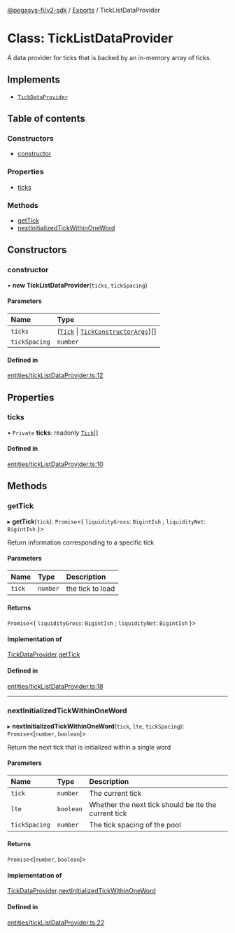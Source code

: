 [@pegasys-fi/v2-sdk](../README.md) / [Exports](../modules.md) / TickListDataProvider

# Class: TickListDataProvider

A data provider for ticks that is backed by an in-memory array of ticks.

## Implements

- [`TickDataProvider`](../interfaces/TickDataProvider.md)

## Table of contents

### Constructors

- [constructor](TickListDataProvider.md#constructor)

### Properties

- [ticks](TickListDataProvider.md#ticks)

### Methods

- [getTick](TickListDataProvider.md#gettick)
- [nextInitializedTickWithinOneWord](TickListDataProvider.md#nextinitializedtickwithinoneword)

## Constructors

### constructor

• **new TickListDataProvider**(`ticks`, `tickSpacing`)

#### Parameters

| Name | Type |
| :------ | :------ |
| `ticks` | ([`Tick`](Tick.md) \| [`TickConstructorArgs`](../interfaces/TickConstructorArgs.md))[] |
| `tickSpacing` | `number` |

#### Defined in

[entities/tickListDataProvider.ts:12](https://github.com/Pegasys-fi/v2-sdk/blob/08a7c05/src/entities/tickListDataProvider.ts#L12)

## Properties

### ticks

• `Private` **ticks**: readonly [`Tick`](Tick.md)[]

#### Defined in

[entities/tickListDataProvider.ts:10](https://github.com/Pegasys-fi/v2-sdk/blob/08a7c05/src/entities/tickListDataProvider.ts#L10)

## Methods

### getTick

▸ **getTick**(`tick`): `Promise`<{ `liquidityGross`: `BigintIsh` ; `liquidityNet`: `BigintIsh`  }\>

Return information corresponding to a specific tick

#### Parameters

| Name | Type | Description |
| :------ | :------ | :------ |
| `tick` | `number` | the tick to load |

#### Returns

`Promise`<{ `liquidityGross`: `BigintIsh` ; `liquidityNet`: `BigintIsh`  }\>

#### Implementation of

[TickDataProvider](../interfaces/TickDataProvider.md).[getTick](../interfaces/TickDataProvider.md#gettick)

#### Defined in

[entities/tickListDataProvider.ts:18](https://github.com/Pegasys-fi/v2-sdk/blob/08a7c05/src/entities/tickListDataProvider.ts#L18)

___

### nextInitializedTickWithinOneWord

▸ **nextInitializedTickWithinOneWord**(`tick`, `lte`, `tickSpacing`): `Promise`<[`number`, `boolean`]\>

Return the next tick that is initialized within a single word

#### Parameters

| Name | Type | Description |
| :------ | :------ | :------ |
| `tick` | `number` | The current tick |
| `lte` | `boolean` | Whether the next tick should be lte the current tick |
| `tickSpacing` | `number` | The tick spacing of the pool |

#### Returns

`Promise`<[`number`, `boolean`]\>

#### Implementation of

[TickDataProvider](../interfaces/TickDataProvider.md).[nextInitializedTickWithinOneWord](../interfaces/TickDataProvider.md#nextinitializedtickwithinoneword)

#### Defined in

[entities/tickListDataProvider.ts:22](https://github.com/Pegasys-fi/v2-sdk/blob/08a7c05/src/entities/tickListDataProvider.ts#L22)
